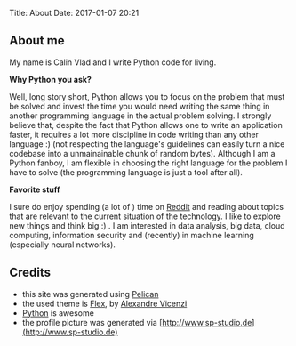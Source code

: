 Title: About
Date: 2017-01-07 20:21


## About me

My name is Calin Vlad and I write Python code for living.

**Why Python you ask?** 

Well, long story short, Python allows you to focus on the problem that must be solved and invest the
time you would need writing the same thing in another programming language in the actual problem solving. I strongly believe 
that, despite the fact that Python allows one to write an application faster, it requires a lot more discipline in code writing
than any other language :) (not respecting the language's guidelines can easily turn a nice codebase into a unmainainable chunk
of random bytes). Although I am a Python fanboy, I am flexible in choosing the right language for the problem I have to solve 
(the programming language is just a tool after all).

**Favorite stuff** 

I sure do enjoy spending (a lot of ) time on [Reddit](https://reddit.com) and reading about topics that are
relevant to the current situation of the technology. I like to explore new things and think big :) . I am interested in data
analysis, big data, cloud computing, information security and (recently) in machine learning (especially neural networks).

## Credits

- this site was generated using [Pelican](https://blog.getpelican.com/)
- the used theme is [Flex](https://github.com/alexandrevicenzi/flex), by [Alexandre Vicenzi](http://alexandrevicenzi.com/)
- [Python](https://python.org) is awesome
- the profile picture was generated via [http://www.sp-studio.de](http://www.sp-studio.de)